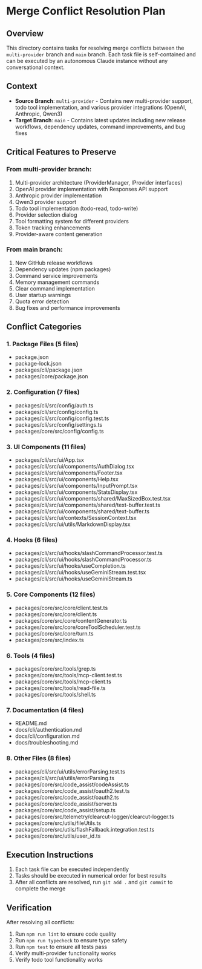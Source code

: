 # Merge Conflict Resolution Plan

## Overview

This directory contains tasks for resolving merge conflicts between the `multi-provider` branch and `main` branch. Each task file is self-contained and can be executed by an autonomous Claude instance without any conversational context.

## Context

- **Source Branch**: `multi-provider` - Contains new multi-provider support, todo tool implementation, and various provider integrations (OpenAI, Anthropic, Qwen3)
- **Target Branch**: `main` - Contains latest updates including new release workflows, dependency updates, command improvements, and bug fixes

## Critical Features to Preserve

### From multi-provider branch:

1. Multi-provider architecture (ProviderManager, IProvider interfaces)
2. OpenAI provider implementation with Responses API support
3. Anthropic provider implementation
4. Qwen3 provider support
5. Todo tool implementation (todo-read, todo-write)
6. Provider selection dialog
7. Tool formatting system for different providers
8. Token tracking enhancements
9. Provider-aware content generation

### From main branch:

1. New GitHub release workflows
2. Dependency updates (npm packages)
3. Command service improvements
4. Memory management commands
5. Clear command implementation
6. User startup warnings
7. Quota error detection
8. Bug fixes and performance improvements

## Conflict Categories

### 1. Package Files (5 files)

- package.json
- package-lock.json
- packages/cli/package.json
- packages/core/package.json

### 2. Configuration (7 files)

- packages/cli/src/config/auth.ts
- packages/cli/src/config/config.ts
- packages/cli/src/config/config.test.ts
- packages/cli/src/config/settings.ts
- packages/core/src/config/config.ts

### 3. UI Components (11 files)

- packages/cli/src/ui/App.tsx
- packages/cli/src/ui/components/AuthDialog.tsx
- packages/cli/src/ui/components/Footer.tsx
- packages/cli/src/ui/components/Help.tsx
- packages/cli/src/ui/components/InputPrompt.tsx
- packages/cli/src/ui/components/StatsDisplay.tsx
- packages/cli/src/ui/components/shared/MaxSizedBox.test.tsx
- packages/cli/src/ui/components/shared/text-buffer.test.ts
- packages/cli/src/ui/components/shared/text-buffer.ts
- packages/cli/src/ui/contexts/SessionContext.tsx
- packages/cli/src/ui/utils/MarkdownDisplay.tsx

### 4. Hooks (6 files)

- packages/cli/src/ui/hooks/slashCommandProcessor.test.ts
- packages/cli/src/ui/hooks/slashCommandProcessor.ts
- packages/cli/src/ui/hooks/useCompletion.ts
- packages/cli/src/ui/hooks/useGeminiStream.test.tsx
- packages/cli/src/ui/hooks/useGeminiStream.ts

### 5. Core Components (12 files)

- packages/core/src/core/client.test.ts
- packages/core/src/core/client.ts
- packages/core/src/core/contentGenerator.ts
- packages/core/src/core/coreToolScheduler.test.ts
- packages/core/src/core/turn.ts
- packages/core/src/index.ts

### 6. Tools (4 files)

- packages/core/src/tools/grep.ts
- packages/core/src/tools/mcp-client.test.ts
- packages/core/src/tools/mcp-client.ts
- packages/core/src/tools/read-file.ts
- packages/core/src/tools/shell.ts

### 7. Documentation (4 files)

- README.md
- docs/cli/authentication.md
- docs/cli/configuration.md
- docs/troubleshooting.md

### 8. Other Files (8 files)

- packages/cli/src/ui/utils/errorParsing.test.ts
- packages/cli/src/ui/utils/errorParsing.ts
- packages/core/src/code_assist/codeAssist.ts
- packages/core/src/code_assist/oauth2.test.ts
- packages/core/src/code_assist/oauth2.ts
- packages/core/src/code_assist/server.ts
- packages/core/src/code_assist/setup.ts
- packages/core/src/telemetry/clearcut-logger/clearcut-logger.ts
- packages/core/src/utils/fileUtils.ts
- packages/core/src/utils/flashFallback.integration.test.ts
- packages/core/src/utils/user_id.ts

## Execution Instructions

1. Each task file can be executed independently
2. Tasks should be executed in numerical order for best results
3. After all conflicts are resolved, run `git add .` and `git commit` to complete the merge

## Verification

After resolving all conflicts:

1. Run `npm run lint` to ensure code quality
2. Run `npm run typecheck` to ensure type safety
3. Run `npm test` to ensure all tests pass
4. Verify multi-provider functionality works
5. Verify todo tool functionality works
